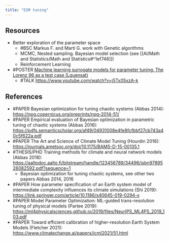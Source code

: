 ```yaml
---
title: "ESM tuning"
---
```


## Resources
- Better exploration of the parameter space
	- #BSC Markus F. and Martí G. work with Genetic algorithms 
	- MCMC, Nested sampling. Bayesian model selection (see [[AI/Math and Statistics/Math and Statistics#^1ef748]])
	- Reinforcement Learning 		
- #POSTER [Machine learning surrogate models for parameter tuning: The Lorenz 96 as a test case (Lguensat)](https://events.ecmwf.int/event/172/contributions/1727/attachments/875/1548/Machine-Learning-WS_Lguensat.pdf)
	- #TALK https://www.youtube.com/watch?v=j5Tx05xzA-k

## References
- #PAPER Bayesian optimization for tuning chaotic systems (Abbas 2014): https://npg.copernicus.org/preprints/npg-2014-51/
- #PAPER Empirical evaluation of Bayesian optimization in parametric tuning of chaotic systems (Abbas 2016): https://pdfs.semanticscholar.org/af49/04931008e4fe8fcfbbf27cb743a40c5f622a.pdf
- #PAPER The Art and Science of Climate Model Tuning (Hourdin 2016): https://journals.ametsoc.org/doi/10.1175/BAMS-D-15-00135.1
- #THESIS/PHD Training methods for climate and neural network models (Abbas 2018): https://aaltodoc.aalto.fi/bitstream/handle/123456789/34496/isbn9789526082592.pdf?sequence=1
	- Bayesian optimization for tuning chaotic systems, see other two papers Abbas 2014, 2016
- #PAPER How parameter specification of an Earth system model of intermediate complexity influences its climate simulations (Shi 2019): https://link.springer.com/article/10.1186/s40645-019-0294-x
- #PAPER Model Parameter Optimization: ML-guided trans-resolution tuning of physical models (Partee 2019): https://ml4physicalsciences.github.io/2019/files/NeurIPS_ML4PS_2019_103.pdf
- #PAPER Toward efficient calibration of higher-resolution Earth System Models (Fletcher 2021): https://www.climatechange.ai/papers/icml2021/51.html

